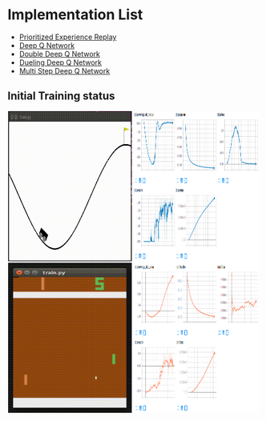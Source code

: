 # Implementation List

* [Prioritized Experience Replay](https://arxiv.org/abs/1511.05952)
* [Deep Q Network](https://storage.googleapis.com/deepmind-media/dqn/DQNNaturePaper.pdf)
* [Double Deep Q Network](https://arxiv.org/abs/1509.06461)
* [Dueling Deep Q Network](https://arxiv.org/abs/1511.06581)
* [Multi Step Deep Q Network](https://arxiv.org/abs/1901.07510)


## Initial Training status

<div align="center">
  <img src="source/mountaincar.gif" width="49%" height='300'>
  <img src="source/mountaincar.png" width="50%" height='300'>
</div>


<div align="center">
  <img src="source/pong.gif" width="49%" height='300'>
  <img src="source/pong.png" width="50%" height='300'>
</div>
